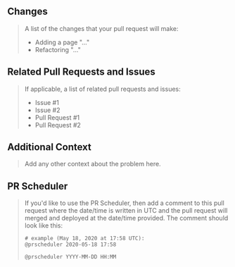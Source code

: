 ## Changes

> A list of the changes that your pull request will make:
>
> * Adding a page "..."
> * Refactoring "..."

## Related Pull Requests and Issues

> If applicable, a list of related pull requests and issues:
>
> * Issue #1
> * Issue #2
> * Pull Request #1
> * Pull Request #2

## Additional Context

> Add any other context about the problem here.

## PR Scheduler

> If you'd like to use the PR Scheduler, then add a comment to this pull request where the date/time is written in UTC and the pull request will merged and deployed at the date/time provided. The comment should look like this:
>
> ```
> # example (May 18, 2020 at 17:58 UTC):
> @prscheduler 2020-05-18 17:58
>
> @prscheduler YYYY-MM-DD HH:MM
> ```
